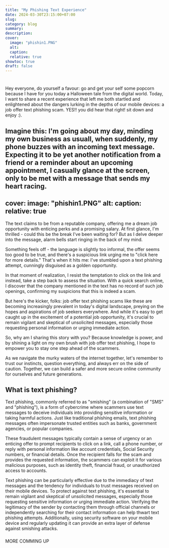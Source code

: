 ```yaml
---
title: "My Phishing Text Experience"
date: 2024-03-30T23:15:00+07:00
slug: 
category: blog 
summary:
description: 
cover:
  image: "phishin1.PNG" 
  alt:
  caption: 
  relative: true
showtoc: true
draft: false
---
```


# 
Hey everyone, do yourself a favour: go and get your self some popcorn because I have for you today a Halloween tale from the digital world. Today, I want to share a recent experience that left me both startled and enlightened about the dangers lurking in the depths of our mobile devices: a job offer text phishing scam. YES!! you did hear that right! sit down and enjoy :).

Imagine this: I'm going about my day, minding my own business as usuall, when suddenly, my phone buzzes with an incoming text message. Expecting it to be yet another notification from a friend or a reminder about an upcoming appointment, I casually glance at the screen, only to be met with a message that sends my heart racing.
--------------------------
cover:
  image: "phishin1.PNG" 
  alt:
  caption: 
  relative: true
----------------------------  

The text claims to be from a reputable company, offering me a dream job opportunity with enticing perks and a promising salary. At first glance, I'm thrilled - could this be the break I've been waiting for? But as I delve deeper into the message, alarm bells start ringing in the back of my mind.

Something feels off - the language is slightly too informal, the offer seems too good to be true, and there's a suspicious link urging me to "click here for more details." That's when it hits me: I've stumbled upon a text phishing attempt, cunningly disguised as a golden opportunity.

In that moment of realization, I resist the temptation to click on the link and instead, take a step back to assess the situation. With a quick search online, I discover that the company mentioned in the text has no record of such job openings, confirming my suspicions that this is indeed a scam.

But here's the kicker, folks: job offer text phishing scams like these are becoming increasingly prevalent in today's digital landscape, preying on the hopes and aspirations of job seekers everywhere. And while it's easy to get caught up in the excitement of a potential job opportunity, it's crucial to remain vigilant and skeptical of unsolicited messages, especially those requesting personal information or urging immediate action.

So, why am I sharing this story with you? Because knowledge is power, and by shining a light on my own brush with job offer text phishing, I hope to empower you to stay one step ahead of the scammers.

As we navigate the murky waters of the internet together, let's remember to trust our instincts, question everything, and always err on the side of caution. Together, we can build a safer and more secure online community for ourselves and future generations.

## What is text phishing? 
Text phishing, commonly referred to as "smishing" (a combination of "SMS" and "phishing"), is a form of cybercrime where scammers use text messages to deceive individuals into providing sensitive information or taking harmful actions. Just like traditional phishing emails, text phishing messages often impersonate trusted entities such as banks, government agencies, or popular companies. 

These fraudulent messages typically contain a sense of urgency or an enticing offer to prompt recipients to click on a link, call a phone number, or reply with personal information like account credentials, Social Security numbers, or financial details. Once the recipient falls for the scam and provides the requested information, the scammers can exploit it for various malicious purposes, such as identity theft, financial fraud, or unauthorized access to accounts.

Text phishing can be particularly effective due to the immediacy of text messages and the tendency for individuals to trust messages received on their mobile devices. To protect against text phishing, it's essential to remain vigilant and skeptical of unsolicited messages, especially those requesting sensitive information or urging immediate action. Verifying the legitimacy of the sender by contacting them through official channels or independently searching for their contact information can help thwart text phishing attempts. Additionally, using security software on your mobile device and regularly updating it can provide an extra layer of defense against smishing attacks.
###
MORE COMMING UP

